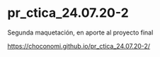 # pr_ctica_24.07.20-2
Segunda maquetación, en aporte al proyecto final

https://choconomi.github.io/pr_ctica_24.07.20-2/
